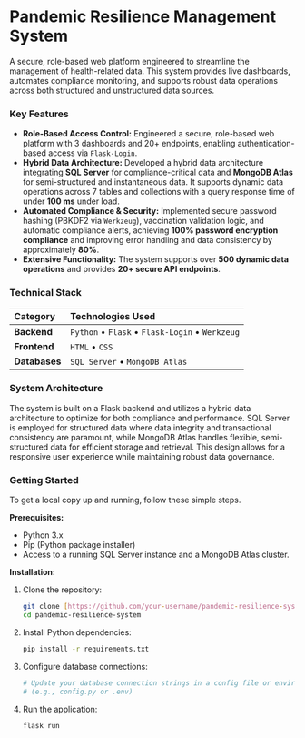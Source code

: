 # Pandemic Resilience Management System

A secure, role-based web platform engineered to streamline the management of health-related data. This system provides live dashboards, automates compliance monitoring, and supports robust data operations across both structured and unstructured data sources.

### Key Features

* **Role-Based Access Control:** Engineered a secure, role-based web platform with 3 dashboards and 20+ endpoints, enabling authentication-based access via `Flask-Login`.
* **Hybrid Data Architecture:** Developed a hybrid data architecture integrating **SQL Server** for compliance-critical data and **MongoDB Atlas** for semi-structured and instantaneous data. It supports dynamic data operations across 7 tables and collections with a query response time of under **100 ms** under load.
* **Automated Compliance & Security:** Implemented secure password hashing (PBKDF2 via `Werkzeug`), vaccination validation logic, and automatic compliance alerts, achieving **100% password encryption compliance** and improving error handling and data consistency by approximately **80%**.
* **Extensive Functionality:** The system supports over **500 dynamic data operations** and provides **20+ secure API endpoints**.

### Technical Stack

| Category         | Technologies Used                                               |
| :--------------- | :-------------------------------------------------------------- |
| **Backend** | `Python` • `Flask` • `Flask-Login` • `Werkzeug`                 |
| **Frontend** | `HTML` • `CSS`                                                  |
| **Databases** | `SQL Server` • `MongoDB Atlas`                                  |

### System Architecture

The system is built on a Flask backend and utilizes a hybrid data architecture to optimize for both compliance and performance. SQL Server is employed for structured data where data integrity and transactional consistency are paramount, while MongoDB Atlas handles flexible, semi-structured data for efficient storage and retrieval. This design allows for a responsive user experience while maintaining robust data governance.

### Getting Started

To get a local copy up and running, follow these simple steps.

**Prerequisites:**
* Python 3.x
* Pip (Python package installer)
* Access to a running SQL Server instance and a MongoDB Atlas cluster.

**Installation:**
1.  Clone the repository:
    ```bash
    git clone [https://github.com/your-username/pandemic-resilience-system.git](https://github.com/your-username/pandemic-resilience-system.git)
    cd pandemic-resilience-system
    ```
2.  Install Python dependencies:
    ```bash
    pip install -r requirements.txt
    ```
3.  Configure database connections:
    ```bash
    # Update your database connection strings in a config file or environment variables
    # (e.g., config.py or .env)
    ```
4.  Run the application:
    ```bash
    flask run
    ```


